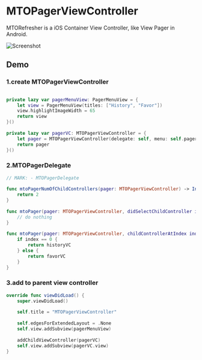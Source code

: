 # MTOPagerViewController
MTORefresher is a iOS Container View Controller, like View Pager in Android.

![Screenshot](https://cloud.githubusercontent.com/assets/1996801/16556302/dcd85fa6-420b-11e6-937c-8eff06829654.png)

## Demo

### 1.create MTOPagerViewController

```Swift

private lazy var pagerMenuView: PagerMenuView = {
    let view = PagerMenuView(titles: ["History", "Favor"])
    view.highlightImageWidth = 65
    return view
}()
    
private lazy var pagerVC: MTOPagerViewController = {
    let pager = MTOPagerViewController(delegate: self, menu: self.pagerMenuView)
    return pager
}()
```

### 2.MTOPagerDelegate

```Swift
// MARK: - MTOPagerDelegate
    
func mtoPagerNumOfChildControllers(pager: MTOPagerViewController) -> Int {
    return 2
}
    
func mtoPager(pager: MTOPagerViewController, didSelectChildController index: Int) {
    // do nothing
}
    
func mtoPager(pager: MTOPagerViewController, childControllerAtIndex index: Int) -> UIViewController {
    if index == 0 {
        return historyVC
    } else {
        return favorVC
    }
}
```

### 3.add to parent view controller

```Swift
override func viewDidLoad() {
    super.viewDidLoad()
    
    self.title = "MTOPagerViewController"
    
    self.edgesForExtendedLayout = .None
    self.view.addSubview(pagerMenuView)
    
    addChildViewController(pagerVC)
    self.view.addSubview(pagerVC.view)
}
```
